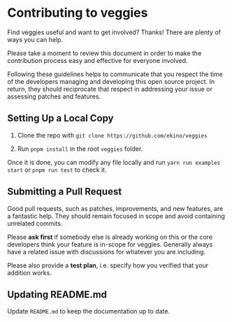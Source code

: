 # Contributing to veggies

Find veggies useful and want to get involved? Thanks!
There are plenty of ways you can help.

Please take a moment to review this document in order to make
the contribution process easy and effective for everyone involved.

Following these guidelines helps to communicate that you respect
the time of the developers managing and developing this open source project.
In return, they should reciprocate that respect in addressing your issue or assessing patches and features.

## Setting Up a Local Copy

1. Clone the repo with `git clone https://github.com/ekino/veggies`

2. Run `pnpm install` in the root `veggies` folder.

Once it is done, you can modify any file locally and run `yarn run examples start` or `pnpm run test` to check it.

## Submitting a Pull Request

Good pull requests, such as patches, improvements, and new features, are a fantastic help.
They should remain focused in scope and avoid containing unrelated commits.

Please **ask first** if somebody else is already working on this or the core developers think your feature is in-scope for veggies.
Generally always have a related issue with discussions for whatever you are including.

Please also provide a **test plan**, i.e. specify how you verified that your addition works.

## Updating README.md

Update `README.md` to keep the documentation up to date.

